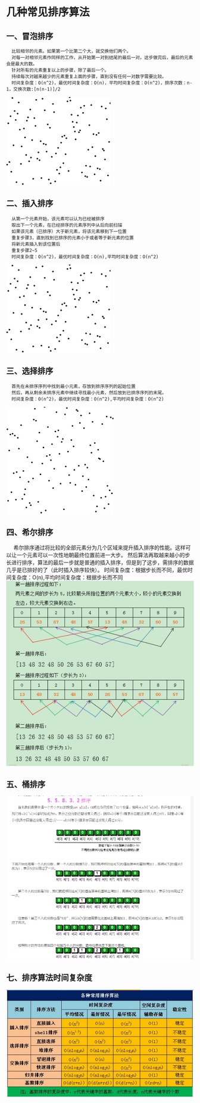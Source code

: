 # 几种常见排序算法
## 一、冒泡排序
      比较相邻的元素。如果第一个比第二个大，就交换他们两个。
      对每一对相邻元素作同样的工作，从开始第一对到结尾的最后一对。这步做完后，最后的元素会是最大的数。
      针对所有的元素重复以上的步骤，除了最后一个。
      持续每次对越来越少的元素重复上面的步骤，直到没有任何一对数字需要比较。
      时间复杂度：O(n^2)，最优时间复杂度：O(n)，平均时间复杂度：O(n^2)，排序次数：n-1，交换次数:[n(n-1)]/2
![img](https://github.com/BusyCowboys/SortDemo/blob/master/%E5%86%92%E6%B3%A1%E6%8E%92%E5%BA%8F.gif)

## 二、插入排序
      从第一个元素开始，该元素可以认为已经被排序
      取出下一个元素，在已经排序的元素序列中从后向前扫描
      如果该元素（已排序）大于新元素，将该元素移到下一位置
      重复步骤3，直到找到已排序的元素小于或者等于新元素的位置
      将新元素插入到该位置后
      重复步骤2~5
      时间复杂度：O(n^2)，最优时间复杂度：O(n),平均时间复杂度：O(n^2)
![img](https://github.com/BusyCowboys/SortDemo/blob/master/插入排序.gif)

## 三、选择排序
      首先在未排序序列中找到最小元素，存放到排序序列的起始位置
      然后，再从剩余未排序元素中继续寻找最小元素，然后放到已排序序列的末尾。
      时间复杂度：O(n^2)，最优时间复杂度：O(n^2),平均时间复杂度：O(n^2)
![img](https://github.com/BusyCowboys/SortDemo/blob/master/选择排序.gif)

## 四、希尔排序
      希尔排序通过将比较的全部元素分为几个区域来提升插入排序的性能。这样可以让一个元素可以一次性地朝最终位置前进一大步。
      然后算法再取越来越小的步长进行排序，算法的最后一步就是普通的插入排序，但是到了这步，需排序的数据几乎是已排好的了（此时插入排序较快）。
      时间复杂度：根据步长而不同，最优时间复杂度：O(n),平均时间复杂度：根据步长而不同
![img](https://github.com/BusyCowboys/SortDemo/blob/master/希尔排序.png)

## 五、桶排序
![img](https://github.com/BusyCowboys/SortDemo/blob/master/桶排序.png)

## 七、排序算法时间复杂度
![img](https://github.com/BusyCowboys/SortDemo/blob/master/排序算法时间复杂度.jpg)

